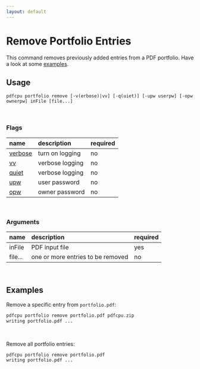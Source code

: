 ```yaml
---
layout: default
---
```


# Remove Portfolio Entries

This command removes previously added entries from a PDF portfolio. Have a look at some [examples](#examples).

## Usage

```
pdfcpu portfolio remove [-v(erbose)|vv] [-q(uiet)] [-upw userpw] [-opw ownerpw] inFile [file...]
```

<br>

### Flags

| name                                          | description       | required
|:----------------------------------------------|:------------------|:--------
| [verbose](../getting_started/common_flags.md) | turn on logging   | no
| [vv](../getting_started/common_flags.md)      | verbose logging   | no
| [quiet](../getting_started/common_flags.md)   | verbose logging   | no
| [upw](../getting_started/common_flags.md)     | user password     | no
| [opw](../getting_started/common_flags.md)     | owner password    | no

<br>

### Arguments

| name         | description         | required
|:-------------|:--------------------|:--------
| inFile       | PDF input file      | yes
| file...      | one or more entries to be removed | no

<br>

## Examples

Remove a specific entry from `portfolio.pdf`:

```sh
pdfcpu portfolio remove portfolio.pdf pdfcpu.zip
writing portfolio.pdf ...
```

<br>

Remove all portfolio entries:

```sh
pdfcpu portfolio remove portfolio.pdf
writing portfolio.pdf ...
```